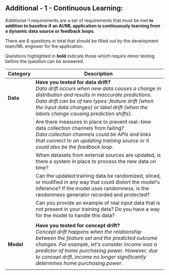 ## Additional - 1 - Continuous Learning: 

Additional-1 requirements are a set of requirements that must be met <b>in addition to baseline if an AI/ML application is continuously learning from a dynamic data source or feedback loops. </b>

There are 6 questions in total that should be filled out by the development team/ML engineer for the application. 

Questions highlighted in <b>bold</b> indicate those which require minor testing before the question can be answered. 

| Category      | Description |
| ----------- | ----------- |
| **Data**  |   <b>Have you tested for data drift?</b> <br> _Data drift occurs when new data causes a change in distribution and results in inaccurate predictions. Data drift can be of two types: feature drift (when the input data changes) or label drift (when the labels change causing prediction shifts)._     |
|    | Are there measures in place to prevent real-time data collection channels from failing? <br> _Data collection channels could be APIs and links that connect to an updating training source or it could also be the feedback loop._       |
|    | When datasets from external sources are updated, is there a system in place to process the new data on time?      |
|    | Can the updated training data be randomized, sliced, or modified in any way that could distort the model's inference? If the model uses randomness, is the randomness generator recorded and protected?  |
|    | Can you provide an example of real input data that is not present in your training data? Do you have a way for the model to handle this data?        |
||
| **Model**   | <b> Have you tested for concept drift? </b> <br> _Concept drift happens when the relationship between the feature set and the predicted outcome changes. For example, let's consider income was a predictor of home purchasing power. However, due to concept drift, income no longer significantly determines home purchasing power._      |
||
